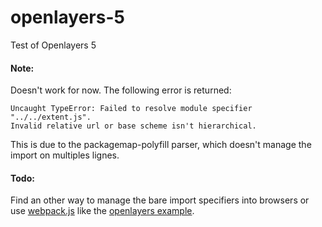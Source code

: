 # openlayers-5
Test of Openlayers 5

#### Note:
Doesn't work for now. The following error is returned:
```
Uncaught TypeError: Failed to resolve module specifier "../../extent.js".
Invalid relative url or base scheme isn't hierarchical.
```
This is due to the packagemap-polyfill parser, which doesn't manage the import on multiples lignes.

#### Todo:
Find an other way to manage the bare import specifiers into browsers or use [webpack.js](https://webpack.js.org/) like the [openlayers example](https://openlayers.org/en/latest/examples/custom-interactions.html).